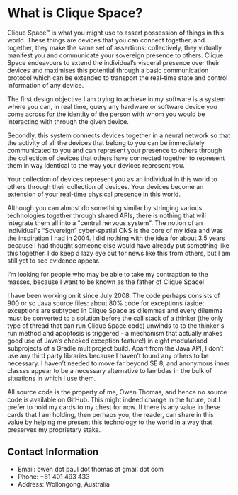 # What is Clique Space?

Clique Space™ is what you might use to assert possession of things in this world. These things are devices that you can connect together, and together, they make the same set of assertions: collectively, they virtually manifest you and communicate your sovereign presence to others. Clique Space endeavours to extend the individual’s visceral presence over their devices and maximises this potential through a basic communication protocol which can be extended to transport the real-time state and control information of any device.

The first design objective I am trying to achieve in my software is a system where you can, in real time, query any hardware or software device you come across for the identity of the person with whom you would be interacting with through the given device.

Secondly, this system connects devices together in a neural network so that the activity of all the devices that belong to you can be immediately communicated to you and can represent your presence to others through the collection of devices that others have connected together to represent them in way identical to the way your devices represent you.

Your collection of devices represent you as an individual in this world to others through their collection of devices. Your devices become an extension of your real-time physical presence in this world.

Although you can almost do something similar by stringing various technologies together through shared APIs, there is nothing that will integrate them all into a "central nervous system". The notion of an individual's “Sovereign” cyber-spatial CNS is the core of my idea and was the inspiration I had in 2004. I did nothing with the idea for about 3.5 years because I had thought someone else would have already put something like this together. I do keep a lazy eye out for news like this from others, but I am still yet to see evidence appear.

I’m looking for people who may be able to take my contraption to the masses, because I want to be known as the father of Clique Space!

I have been working on it since July 2008. The code perhaps consists of 900 or so Java source files: about 80% code for exceptions (aside: exceptions are subtyped in Clique Space as dilemmas and every dilemma must be converted to a solution before the call stack of a thinker (the only type of thread that can run Clique Space code) unwinds to to the thinker's run method and apoptosis is triggered - a mechanism that actually makes good use of Java’s checked exception feature!) in eight modularised subprojects of a Gradle multiproject build. Apart from the Java API, I don’t use any third party libraries because I haven’t found any others to be necessary. I haven’t needed to move far beyond SE 8, and anonymous inner classes appear to be a necessary alternative to lambdas in the bulk of situations in which I use them.

All source code is the property of me, Owen Thomas, and hence no source code is available on GitHub. This might indeed change in the future, but I prefer to hold my cards to my chest for now. If there is any value in these cards that I am holding, then perhaps you, the reader, can share in this value by helping me present this technology to the world in a way that preserves my proprietary stake.

## Contact Information ##

* Email:    owen dot paul dot thomas at gmail dot com
* Phone:    +61 401 493 433
* Address:  Wollongong, Australia
